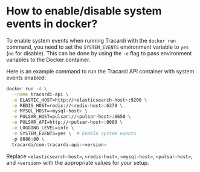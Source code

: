 # How to enable/disable system events in docker? 

To enable system events when running Tracardi with the `docker run` command, you need to set the `SYSTEM_EVENTS`
environment variable to `yes` (`no` for disable). This can be done by using the `-e` flag to pass environment variables to the Docker
container.

Here is an example command to run the Tracardi API container with system events enabled:

```bash title="docker command" hl_lines="9"
docker run -d \
  --name tracardi-api \
  -e ELASTIC_HOST=http://<elasticsearch-host>:9200 \
  -e REDIS_HOST=redis://<redis-host>:6379 \
  -e MYSQL_HOST=<mysql-host> \
  -e PULSAR_HOST=pulsar://<pulsar-host>:6650 \
  -e PULSAR_API=http://<pulsar-host>:8080 \
  -e LOGGING_LEVEL=info \
  -e SYSTEM_EVENTS=yes \  # Enable system events
  -p 8686:80 \
  tracardi/com-tracardi-api:<version>
```

Replace `<elasticsearch-host>`, `<redis-host>`, `<mysql-host>`, `<pulsar-host>`, and `<version>` with the appropriate
values for your setup.

